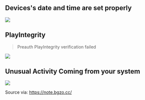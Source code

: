 ## Devices's date and time are set properly

![](https://raw.githack.com/bGZo/assets/dev/2025/1749868182517.png)

## PlayIntegrity

> Preauth PlayIntegrity verification failed

![](https://raw.githack.com/bGZo/assets/dev/2025/1749826001219.jpg)

## Unusual Activity Coming from your system

![](https://raw.githack.com/bGZo/assets/dev/2025/1749826400677.png)

Source via: https://note.bgzo.cc/